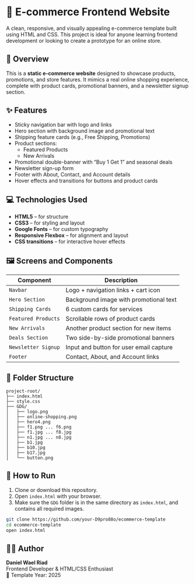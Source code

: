 # 🛒 E-commerce Frontend Website

A clean, responsive, and visually appealing e-commerce template built using HTML and CSS. This project is ideal for anyone learning frontend development or looking to create a prototype for an online store.

## 📌 Overview

This is a **static e-commerce website** designed to showcase products, promotions, and store features. It mimics a real online shopping experience, complete with product cards, promotional banners, and a newsletter signup section.

## ✨ Features

- Sticky navigation bar with logo and links
- Hero section with background image and promotional text
- Shipping feature cards (e.g., Free Shipping, Promotions)
- Product sections:
  - Featured Products
  - New Arrivals
- Promotional double-banner with “Buy 1 Get 1” and seasonal deals
- Newsletter sign-up form
- Footer with About, Contact, and Account details
- Hover effects and transitions for buttons and product cards

## 💻 Technologies Used

- **HTML5** – for structure
- **CSS3** – for styling and layout
- **Google Fonts** – for custom typography
- **Responsive Flexbox** – for alignment and layout
- **CSS transitions** – for interactive hover effects

## 🖼️ Screens and Components

| Component            | Description                             |
|----------------------|-----------------------------------------|
| `Navbar`             | Logo + navigation links + cart icon     |
| `Hero Section`       | Background image with promotional text  |
| `Shipping Cards`     | 6 custom cards for services             |
| `Featured Products`  | Scrollable rows of product cards        |
| `New Arrivals`       | Another product section for new items   |
| `Deals Section`      | Two side-by-side promotional banners    |
| `Newsletter Signup`  | Input and button for user email capture |
| `Footer`             | Contact, About, and Account links       |

## 📁 Folder Structure

```
project-root/
├── index.html
├── style.css
├── GDG/
│   ├── logo.png
│   ├── online-shopping.png
│   ├── hero4.png
│   ├── f1.png ... f6.png
│   ├── f1.jpg ... f8.jpg
│   ├── n1.jpg ... n8.jpg
│   ├── b1.jpg
│   ├── b10.jpg
│   ├── b17.jpg
│   └── button.png
```

## 📲 How to Run

1. Clone or download this repository.
2. Open `index.html` with your browser.
3. Make sure the `GDG` folder is in the same directory as `index.html`, and contains all required images.

```bash
git clone https://github.com/your-D9pro88o/ecommerce-template
cd ecommerce-template
open index.html
```

## 🙋‍♂️ Author

**Daniel Wael Riad**  
Frontend Developer & HTML/CSS Enthusiast  
📅 Template Year: 2025
